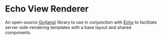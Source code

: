 # Echo View Renderer

An open-source [Go(lang)](https://golang.org/) library to use in conjunction with [Echo](https://github.com/labstack/echo) to facilitate server-side-rendering templates with a base layout and shared components.
